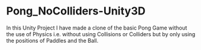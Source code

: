 # Pong_NoColliders-Unity3D

In this Unity Project I have made a clone of the basic Pong Game without the use of Physics i.e. without using Collisions or Colliders but by only using the positions of Paddles and the Ball.
